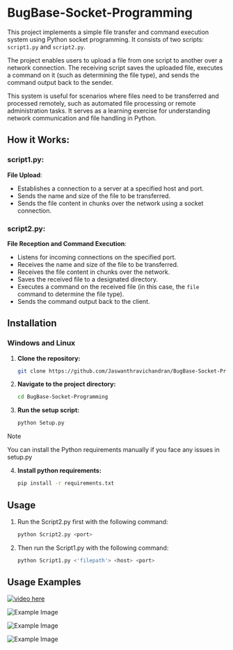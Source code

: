 # BugBase-Socket-Programming

This project implements a simple file transfer and command execution system using Python socket programming. It consists of two scripts: `script1.py` and `script2.py`.

The project enables users to upload a file from one script to another over a network connection. The receiving script saves the uploaded file, executes a command on it (such as determining the file type), and sends the command output back to the sender.

This system is useful for scenarios where files need to be transferred and processed remotely, such as automated file processing or remote administration tasks. It serves as a learning exercise for understanding network communication and file handling in Python.

## How it Works:

### script1.py:

**File Upload**: 
   - Establishes a connection to a server at a specified host and port.
   - Sends the name and size of the file to be transferred.
   - Sends the file content in chunks over the network using a socket connection.

### script2.py:

**File Reception and Command Execution**:
   - Listens for incoming connections on the specified port.
   - Receives the name and size of the file to be transferred.
   - Receives the file content in chunks over the network.
   - Saves the received file to a designated directory.
   - Executes a command on the received file (in this case, the `file` command to determine the file type).
   - Sends the command output back to the client.

## Installation

### Windows and Linux

1. **Clone the repository:**
   ```bash
   git clone https://github.com/Jaswanthravichandran/BugBase-Socket-Programming.git

2. **Navigate to the project directory:**
   ```bash
   cd BugBase-Socket-Programming

3. **Run the setup script:**
   ```bash
   python Setup.py

> [!NOTE]
> You can install the Python requirements manually if you face any issues in setup.py

4. **Install python requirements:**
   ```bash
   pip install -r requirements.txt

## Usage

1. Run the Script2.py first with the following command:
   ```bash
   python Script2.py <port>

2. Then run the Script1.py with the following command:
   ```bash
   python Script1.py <'filepath'> <host> <port>

## Usage Examples

[![video here](images/4.png)](https://www.youtube.com/watch?v=VFvfjsXBnIM)


![Example Image](images/1.png)

![Example Image](images/2.png)

![Example Image](images/3.png)
